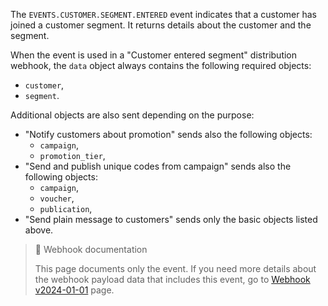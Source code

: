 The `EVENTS.CUSTOMER.SEGMENT.ENTERED` event indicates that a customer has joined a customer segment. It returns details about the customer and the segment.

When the event is used in a "Customer entered segment" distribution webhook, the `data` object always contains the following required objects:
- `customer`,
- `segment`.

Additional objects are also sent depending on the purpose:
- "Notify customers about promotion" sends also the following objects:
  - `campaign`,
  - `promotion_tier`,
- "Send and publish unique codes from campaign" sends also  the following objects:
  - `campaign`,
  - `voucher`,
  - `publication`,
- "Send plain message to customers" sends only the basic objects listed above.

> 📘 Webhook documentation
>
> This page documents only the event. If you need more details about the webhook payload data that includes this event, go to [Webhook v2024-01-01](ref:introduction-to-webhooks "Introduction to webhooks v2024-01-01") page.